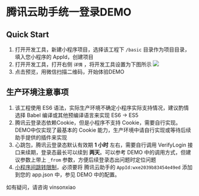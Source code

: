 # 腾讯云助手统一登录DEMO

## Quick Start

1. 打开开发工具，新建小程序项目，选择该工程下 `/basic` 目录作为项目目录，填入您小程序的 AppId，创建项目
2. 打开开发工具，打开右侧 `详情` ，将开发工具设置为下图所示
![](https://main.qcloudimg.com/raw/74ae75d8ff3ea4acb8204722b94a2705.png)
3. 点击预览，用微信扫描二维码，开始体验DEMO

## 生产环境注意事项

1. 该工程使用 ES6 语法，实际生产环境不确定小程序实际支持情况，建议酌情选择 Babel 编译或其他预编译语言来实现 ES6 -> ES5
2. 腾讯云登录态依赖Cookie，但是小程序不支持 Cookie，需要自行实现。DEMO中仅实现了最基本的 Cookie 能力，生产环境中请自行实现或等待后续助手提供的插件来实现
3. 心跳包，腾讯云登录态默认有效期 **1 小时** 左右，需要自行调用 VerifyLogin 接口来续期，登录态最长可以续到 **两天**。可以参考 DEMO 中的调用方式，但建议参数上带上 `_from` 参数，方便后续登录态出问题时定位问题
4. [小程序间跳转限制](https://mp.weixin.qq.com/cgi-bin/announce?action=getannouncement&announce_id=11541056526eufNY&version=&lang=zh_CN&token=)，必须要将 腾讯云助手的 `AppId:wxe2039b83454e49ed` 添加到您的 app.json 中，参见 DEMO 中的配置。

如有疑问，请咨询 vinsonxiao